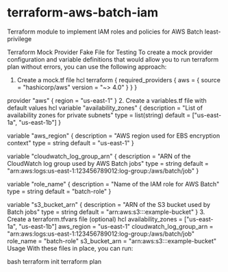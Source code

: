 # terraform-aws-batch-iam
Terraform module to implement IAM roles and policies for AWS Batch least-privilege 

Terraform Mock Provider Fake File for Testing
To create a mock provider configuration and variable definitions that would allow you to run terraform plan without errors, you can use the following approach:

1. Create a mock.tf file
hcl
terraform {
  required_providers {
    aws = {
      source  = "hashicorp/aws"
      version = "~> 4.0"
    }
  }
}

provider "aws" {
  region = "us-east-1"
}
2. Create a variables.tf file with default values
hcl
variable "availability_zones" {
  description = "List of availability zones for private subnets"
  type        = list(string)
  default     = ["us-east-1a", "us-east-1b"]
}

variable "aws_region" {
  description = "AWS region used for EBS encryption context"
  type        = string
  default     = "us-east-1"
}

variable "cloudwatch_log_group_arn" {
  description = "ARN of the CloudWatch log group used by AWS Batch jobs"
  type        = string
  default     = "arn:aws:logs:us-east-1:123456789012:log-group:/aws/batch/job"
}

variable "role_name" {
  description = "Name of the IAM role for AWS Batch"
  type        = string
  default     = "batch-role"
}

variable "s3_bucket_arn" {
  description = "ARN of the S3 bucket used by Batch jobs"
  type        = string
  default     = "arn:aws:s3:::example-bucket"
}
3. Create a terraform.tfvars file (optional)
hcl
availability_zones = ["us-east-1a", "us-east-1b"]
aws_region        = "us-east-1"
cloudwatch_log_group_arn = "arn:aws:logs:us-east-1:123456789012:log-group:/aws/batch/job"
role_name         = "batch-role"
s3_bucket_arn     = "arn:aws:s3:::example-bucket"
Usage
With these files in place, you can run:

bash
terraform init
terraform plan
